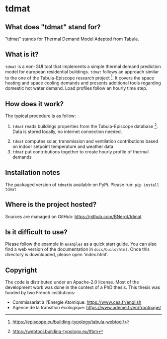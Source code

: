 # tdmat

## What does "tdmat" stand for?
"tdmat" stands for Thermal Demand Model Adapted from Tabula.

## What is it?
`tdmat` is a non-GUI tool that implements a simple thermal demand prediction model for european residential buildings.
`tdmat` follows an approach similar to the one of the Tabula-Episcope research project [^1].
It covers the space heating and space cooling demands and presents additional tools regarding domestic hot water demand. Load profiles follow an hourly time step.

[^1]: https://episcope.eu/building-typology/tabula-webtool/

## How does it work? 
The typical procedure is as follow:
1. `tdmat` reads buildings properties from the Tabula-Episcope database [^2]. Data is stored locally, no internet connection needed.

[^2]: https://webtool.building-typology.eu/#bm

2. `tdmat` computes solar, transmission and ventilation contributions based on indoor setpoint temperature and weather data
3. `tdmat` put contributions together to create hourly profile of thermal demands

##  Installation notes
The packaged version of `tdmat`is available on PyPi. Please run:
`pip install tdmat`


## Where is the project hosted?
Sources are managed on GitHub: https://github.com/BNerot/tdmat


## Is it difficult to use?
Please follow the example in `examples` as a quick start guide. 
You can also find a web version of the documentation in `docs/build/html`. Once this directory is downloaded, please open 'index.html'. 

## Copyright
The code is distributed under an Apache-2.0 license. 
Most of the development work was done in the context of a PhD thesis. 
This thesis was funded by two French institutions:
- Commissariat à l'Energie Atomique: https://www.cea.fr/english
- Agence de la transition écologique: https://www.ademe.fr/en/frontpage/



